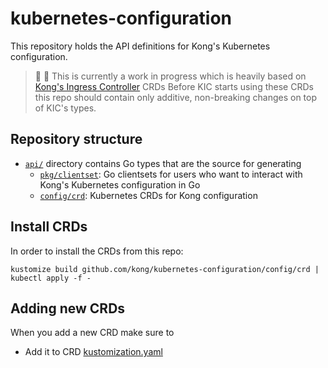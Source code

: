 # kubernetes-configuration

This repository holds the API definitions for Kong's Kubernetes configuration.

> 👷 🚧 This is currently a work in progress which is heavily based on [Kong's Ingress Controller][kic] CRDs
> Before KIC starts using these CRDs this repo should contain only additive,
> non-breaking changes on top of KIC's types.

[kic]: https://github.com/Kong/kubernetes-ingress-controller

## Repository structure

- [`api/`][api] directory contains Go types that are the source for generating
  - [`pkg/clientset`][clientset]: Go clientsets for users who want to interact with Kong's Kubernetes configuration in Go
  - [`config/crd`][crd]: Kubernetes CRDs for Kong configuration

[api]: ./api/
[clientset]: ./pkg/clientset/
[crd]: ./config/crd

## Install CRDs

In order to install the CRDs from this repo:

```terminal
kustomize build github.com/kong/kubernetes-configuration/config/crd | kubectl apply -f -
```

## Adding new CRDs

When you add a new CRD make sure to

- Add it to CRD [kustomization.yaml][crd_kustomization]

[crd_kustomization]: ./config/crd/kustomization.yaml
